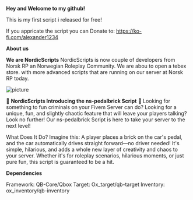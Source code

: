 **Hey and Welcome to my github!**

This is my first script i released for free!


If you appricate the script you can Donate to: https://ko-fi.com/alexander1234

**About us**

**We are NordicScripts**
NordicScripts is now couple of developers from Norsk RP
an Norwegian Roleplay Community. We are abou to open a tebex store.
with more advanced scripts that are running on our server at Norsk RP today.

![picture](https://dunb17ur4ymx4.cloudfront.net/packages/images/fe1e3f610a62eb8abaa6b148a4b4d8a3951312e3.webp)

🚗 **NordicScripts Introducing the ns-pedalbrick Script** 🚗
Looking for something to fun criminals on your Fivem Server can do? Looking for a unique, fun, and slightly chaotic feature that will leave your players talking? Look no further! Our ns-pedalbrick Script is here to take your server to the next level!

What Does It Do?
Imagine this: A player places a brick on the car's pedal, and the car automatically drives straight forward—no driver needed! It's simple, 
hilarious, and adds a whole new layer of creativity and chaos to your server. Whether it's for roleplay scenarios, hilarious moments, 
or just pure fun, this script is guaranteed to be a hit.


**Dependencies**

Framework: QB-Core/Qbox
Target: Ox_target/qb-target
Inventory: ox_inventory/qb-inventory
